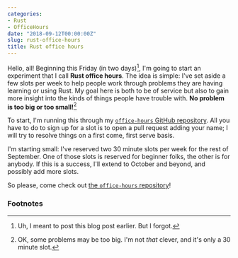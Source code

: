 ```yaml
---
categories:
- Rust
- OfficeHours
date: "2018-09-12T00:00:00Z"
slug: rust-office-hours
title: Rust office hours
---
```


Hello, all! Beginning this Friday (in two days)[^earlier], I'm going
to start an experiment that I call **Rust office hours**. The idea is
simple: I've set aside a few slots per week to help people work
through problems they are having learning or using Rust. My goal here
is both to be of service but also to gain more insight into the kinds
of things people have trouble with. **No problem is too big or too
small!**[^big]

[^big]: OK, some problems may be too big. I'm not *that* clever, and it's only a 30 minute slot.

To start, I'm running this through my [`office-hours` GitHub
repository][oh].  All you have to do to sign up for a slot is to open
a pull request adding your name; I will try to resolve things on a
first come, first serve basis.

[oh]: https://github.com/nikomatsakis/office-hours

I'm starting small: I've reserved two 30 minute slots per week for the
rest of September. One of those slots is reserved for beginner folks,
the other is for anybody. If this is a success, I'll extend to October
and beyond, and possibly add more slots.

So please, come check out [the `office-hours` repository][oh]!

[^earlier]: Uh, I meant to post this blog post earlier. But I forgot.

### Footnotes
